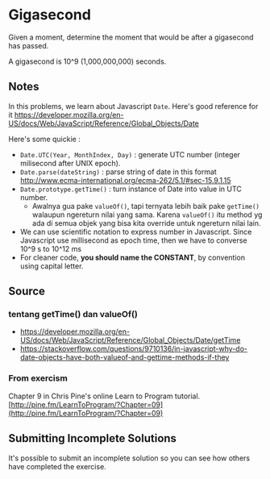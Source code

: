 # Gigasecond

Given a moment, determine the moment that would be after a gigasecond
has passed.

A gigasecond is 10^9 (1,000,000,000) seconds.

## Notes
In this problems, we learn about Javascript `Date`. Here's good reference for it https://developer.mozilla.org/en-US/docs/Web/JavaScript/Reference/Global_Objects/Date

Here's some quickie :
- `Date.UTC(Year, MonthIndex, Day)` : generate UTC number (integer milisecond after UNIX epoch).
- `Date.parse(dateString)` : parse string of date in this format http://www.ecma-international.org/ecma-262/5.1/#sec-15.9.1.15
- `Date.prototype.getTime()` : turn instance of Date into value in UTC number.
    - Awalnya gua pake `valueOf()`, tapi ternyata lebih baik pake `getTime()` walaupun ngereturn nilai yang sama. Karena `valueOf()` itu method yg ada di semua objek yang bisa kita override untuk ngereturn nilai lain.
- We can use scientific notation to express number in Javascript. Since Javascript use millisecond as epoch time, then we have to converse 10^9 s to 10^12 ms
- For cleaner code, **you should name the CONSTANT**, by convention using capital letter.


## Source
### tentang getTime() dan valueOf()
- https://developer.mozilla.org/en-US/docs/Web/JavaScript/Reference/Global_Objects/Date/getTime 
- https://stackoverflow.com/questions/9710136/in-javascript-why-do-date-objects-have-both-valueof-and-gettime-methods-if-they

### From exercism
Chapter 9 in Chris Pine's online Learn to Program tutorial. [http://pine.fm/LearnToProgram/?Chapter=09](http://pine.fm/LearnToProgram/?Chapter=09)

## Submitting Incomplete Solutions

It's possible to submit an incomplete solution so you can see how others have
completed the exercise.
